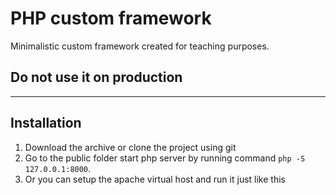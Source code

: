 # PHP custom framework
Minimalistic custom framework created for teaching purposes.

## Do not use it on production

----
## Installation

1. Download the archive or clone the project using git
2. Go to the public folder start php server by running command `php -S 127.0.0.1:8000`.
3. Or you can setup the apache virtual host and run it just like this
